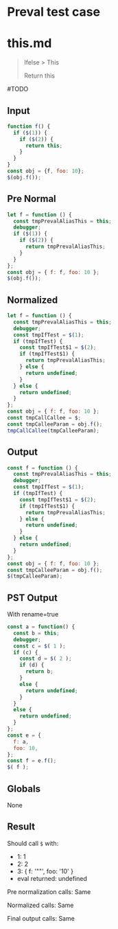 # Preval test case

# this.md

> Ifelse > This
>
> Return this

#TODO

## Input

`````js filename=intro
function f() {
  if ($(1)) {
    if ($(2)) {
      return this;
    }
  }
}
const obj = {f, foo: 10};
$(obj.f());
`````

## Pre Normal


`````js filename=intro
let f = function () {
  const tmpPrevalAliasThis = this;
  debugger;
  if ($(1)) {
    if ($(2)) {
      return tmpPrevalAliasThis;
    }
  }
};
const obj = { f: f, foo: 10 };
$(obj.f());
`````

## Normalized


`````js filename=intro
let f = function () {
  const tmpPrevalAliasThis = this;
  debugger;
  const tmpIfTest = $(1);
  if (tmpIfTest) {
    const tmpIfTest$1 = $(2);
    if (tmpIfTest$1) {
      return tmpPrevalAliasThis;
    } else {
      return undefined;
    }
  } else {
    return undefined;
  }
};
const obj = { f: f, foo: 10 };
const tmpCallCallee = $;
const tmpCalleeParam = obj.f();
tmpCallCallee(tmpCalleeParam);
`````

## Output


`````js filename=intro
const f = function () {
  const tmpPrevalAliasThis = this;
  debugger;
  const tmpIfTest = $(1);
  if (tmpIfTest) {
    const tmpIfTest$1 = $(2);
    if (tmpIfTest$1) {
      return tmpPrevalAliasThis;
    } else {
      return undefined;
    }
  } else {
    return undefined;
  }
};
const obj = { f: f, foo: 10 };
const tmpCalleeParam = obj.f();
$(tmpCalleeParam);
`````

## PST Output

With rename=true

`````js filename=intro
const a = function() {
  const b = this;
  debugger;
  const c = $( 1 );
  if (c) {
    const d = $( 2 );
    if (d) {
      return b;
    }
    else {
      return undefined;
    }
  }
  else {
    return undefined;
  }
};
const e = {
  f: a,
  foo: 10,
};
const f = e.f();
$( f );
`````

## Globals

None

## Result

Should call `$` with:
 - 1: 1
 - 2: 2
 - 3: { f: '"<function>"', foo: '10' }
 - eval returned: undefined

Pre normalization calls: Same

Normalized calls: Same

Final output calls: Same
